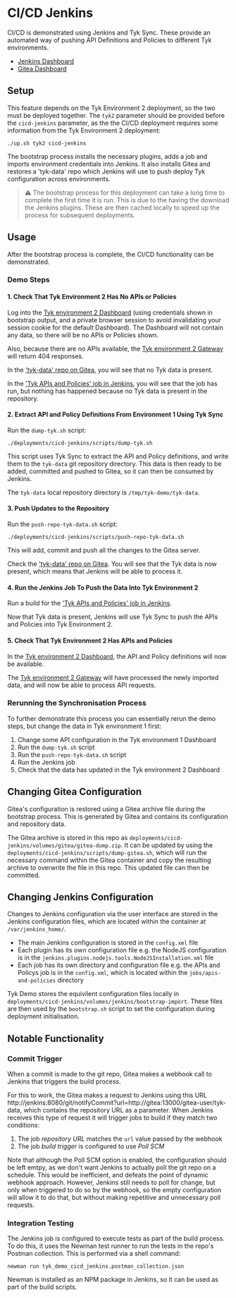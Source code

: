 # CI/CD Jenkins

CI/CD is demonstrated using Jenkins and Tyk Sync. These provide an automated way of pushing API Definitions and Policies to different Tyk environments.

- [Jenkins Dashboard](http://localhost:8070)
- [Gitea Dashboard](http://localhost:13000)

## Setup

This feature depends on the Tyk Environment 2 deployment, so the two must be deployed together. The `tyk2` parameter should be provided before the `cicd-jenkins` parameter, as the the CI/CD deployment requires some information from the Tyk Environment 2 deployment: 

```
./up.sh tyk2 cicd-jenkins
```

The bootstrap process installs the necessary plugins, adds a job and imports environment credentials into Jenkins. It also installs Gitea and restores a 'tyk-data' repo which Jenkins will use to push deploy Tyk configuration across environments.

> :warning: The bootstrap process for this deployment can take a long time to complete the first time it is run. This is due to the having the download the Jenkins plugins. These are then cached locally to speed up the process for subsequent deployments.

## Usage

After the bootstrap process is complete, the CI/CD functionality can be demonstrated.

### Demo Steps

#### 1. Check That Tyk Environment 2 Has No APIs or Policies

Log into the [Tyk environment 2 Dashboard](http://localhost:3002) (using credentials shown in bootstrap output, and a private browser session to avoid invalidating your session cookie for the default Dashboard). The Dashboard will not contain any data, so there will be no APIs or Policies shown.

Also, because there are no APIs available, the [Tyk environment 2 Gateway](http://localhost:8085/basic-open-api/get) will return 404 responses.

In the ['tyk-data' repo on Gitea](http://localhost:13000/gitea-user/tyk-data), you will see that no Tyk data is present.

In the ['Tyk APIs and Policies' job in Jenkins](http://localhost:8070/job/apis-and-policies/job/master/), you will see that the job has run, but nothing has happened because no Tyk data is present in the repository.

#### 2. Extract API and Policy Definitions From Environment 1 Using Tyk Sync

Run the `dump-tyk.sh` script:

```
./deployments/cicd-jenkins/scripts/dump-tyk.sh
```

This script uses Tyk Sync to extract the API and Policy definitions, and write them to the `tyk-data` git repository directory. This data is then ready to be added, committed and pushed to Gitea, so it can then be consumed by Jenkins.

The `tyk-data` local repository directory is `/tmp/tyk-demo/tyk-data`.

#### 3. Push Updates to the Repository

Run the `push-repo-tyk-data.sh` script:

```
./deployments/cicd-jenkins/scripts/push-repo-tyk-data.sh
```

This will add, commit and push all the changes to the Gitea server.

Check the ['tyk-data' repo on Gitea](http://localhost:13000/gitea-user/tyk-data). You will see that the Tyk data is now present, which means that Jenkins will be able to process it.

#### 4. Run the Jenkins Job To Push the Data Into Tyk Environment 2

Run a build for the ['Tyk APIs and Policies' job in Jenkins](http://localhost:8070/job/apis-and-policies/job/master/). 

Now that Tyk data is present, Jenkins will use Tyk Sync to push the APIs and Policies into Tyk Environment 2. 

#### 5. Check That Tyk Environment 2 Has APIs and Policies

In the [Tyk environment 2 Dashboard](http://localhost:3002), the API and Policy definitions will now be available. 

The [Tyk environment 2 Gateway](http://localhost:8085/basic-open-api/get) will have processed the newly imported data, and will now be able to process API requests.

### Rerunning the Synchronisation Process

To further demonstrate this process you can essentially rerun the demo steps, but change the data in Tyk environment 1 first:

1. Change some API configuration in the Tyk environment 1 Dashboard
2. Run the `dump-tyk.sh` script
3. Run the `push-repo-tyk-data.sh` script
4. Run the Jenkins job
5. Check that the data has updated in the Tyk environment 2 Dashboard

## Changing Gitea Configuration

Gitea's configuration is restored using a Gitea archive file during the bootstrap process. This is generated by Gitea and contains its configuration and repository data.

The Gitea archive is stored in this repo as `deployments/cicd-jenkins/volumes/gitea/gitea-dump.zip`. It can be updated by using the `deployments/cicd-jenkins/scripts/dump-gitea.sh`, which will run the necessary command within the Gitea container and copy the resulting archive to overwrite the file in this repo. This updated file can then be committed.

## Changing Jenkins Configuration

Changes to Jenkins configuration via the user interface are stored in the Jenkins configuration files, which are located within the container at `/var/jenkins_home/`.

- The main Jenkins configuration is stored in the `config.xml` file
- Each plugin has its own configuration file e.g. the NodeJS configuration is in the `jenkins.plugins.nodejs.tools.NodeJSInstallation.xml` file
- Each job has its own directory and configuration file e.g. the APIs and Policys job is in the `config.xml`, which is located within the `jobs/apis-and-policies` directory

Tyk Demo stores the equivilent configuration files locally in `deployments/cicd-jenkins/volumes/jenkins/bootstrap-import`. These files are then used by the `bootstrap.sh` script to set the configuration during deployment initialisation.

## Notable Functionality

### Commit Trigger

When a commit is made to the git repo, Gitea makes a webhook call to Jenkins that triggers the build process.

For this to work, the Gitea makes a request to Jenkins using this URL http://jenkins:8080/git/notifyCommit?url=http://gitea:13000/gitea-user/tyk-data, which contains the repository URL as a parameter. When Jenkins receives this type of request it will trigger jobs to build if they match two conditions:

1. The job *repository URL* matches the `url` value passed by the webhook
2. The job *build trigger* is configured to use *Poll SCM*

Note that although the Poll SCM option is enabled, the configuration should be left emtpy, as we don't want Jenkins to actually poll the git repo on a schedule. This would be inefficient, and defeats the point of dynamic webhook approach. However, Jenkins still needs to poll for change, but only when triggered to do so by the webhook, so the empty configuration will allow it to do that, but without making repetitive and unnecessary poll requests.

### Integration Testing

The Jenkins job is configured to execute tests as part of the build process. To do this, it uses the Newman test runner to run the tests in the repo's Postman collection. This is performed via a shell command:

```
newman run tyk_demo_cicd_jenkins.postman_collection.json
```

Newman is installed as an NPM package in Jenkins, so it can be used as part of the build scripts.